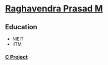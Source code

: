# [Raghavendra Prasad M](https://github.com/Raghavendra199609/)
## Education
- NIEIT
- IITM


### [C Project](https://github.com/Raghavendra199609/c-and-c-/tree/master/c/project)
